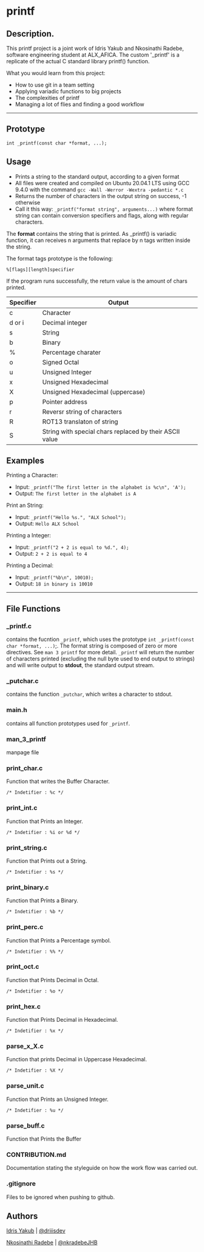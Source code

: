# printf
## Description.

This printf project is a joint work of Idris Yakub and Nkosinathi Radebe, software engineering student at ALX_AFICA. The custom '_printf' is a replicate of the actual C standard library printf() function.

What you would learn from this project:

* How to use git in a team setting
* Applying variadic functions to big projects
* The complexities of printf
* Managing a lot of flies and finding a good workflow
---
## Prototype
    int _printf(const char *format, ...);

## Usage
* Prints a string to the standard output, according to a given format
* All files were created and compiled on Ubuntu 20.04.1 LTS using GCC 9.4.0 with the command `gcc -Wall -Werror -Wextra -pedantic *.c`
* Returns the number of characters in the output string on success, -1 otherwise
* Call it this way: `_printf("format string", arguments...)` where format string can contain conversion specifiers and flags, along with regular characters.

The **format** contains the string that is printed. As _printf() is variadic function, it can receives n arguments that replace by n tags written inside the string.

The format tags prototype is the following:

    %[flags][length]specifier

If the program runs successfully, the return value is the amount of chars printed.

| Specifier | Output              |
| --------- | ------------------- |
| c         | Character           |
| d or i    | Decimal integer     |
| s         | String              |
| b         | Binary              |
| %         | Percentage charater |
| o         | Signed Octal        |
| u         | Unsigned Integer    |
| x         | Unsigned Hexadecimal|
| X         | Unsigned Hexadecimal (uppercase) |
| p         | Pointer address     |
| r         | Reversr string of characters |
| R         | ROT13 translaton of string |
| S         | String with special chars replaced by their ASCII value |

## Examples
Printing a Character:

   - Input: `_printf("The first letter in the alphabet is %c\n", 'A');`
   - Output: `The first letter in the alphabet is A`

Print an String:

   - Input: `_printf("Hello %s.", "ALX School");`
   - Output: `Hello ALX School`

Printing a Integer:

   - Input: `_printf("2 + 2 is equal to %d.", 4);`
   - Output: `2 + 2 is equal to 4`

Printing a Decimal:

   - Input: `_printf("%b\n", 10010);`
   - Output: `18 in binary is 10010`

---

## File Functions

### _printf.c

contains the fucntion `_printf`, which uses the prototype `int _printf(const char *format, ...)`;. The format string is composed of zero or more directives. See `man 3 printf` for more detail. `_printf` will return the number of characters printed (excluding the null byte used to end output to strings) and will write output to **stdout**, the standard output stream.

### _putchar.c

contains the function `_putchar`, which writes a character to stdout.

### main.h

contains all function prototypes used for `_printf`.

### man_3_printf

manpage file

### print_char.c

Function that writes the Buffer Character.

    /* Indetifier : %c */

### print_int.c

Function that Prints an Integer.

    /* Indetifier : %i or %d */

### print_string.c

Function that Prints out a String.

    /* Indetifier : %s */

### print_binary.c

Function that Prints a Binary.

    /* Indetifier : %b */

### print_perc.c

Function that Prints a Percentage symbol.

    /* Indetifier : %% */

### print_oct.c

Function that Prints Decimal in Octal.

	/* Indetifier : %o */

### print_hex.c

Function that Prints Decimal in Hexadecimal.

	/* Indetifier : %x */

### parse_x_X.c

Function that prints Decimal in Uppercase Hexadecimal.

	/* Indetifier : %X */

### parse_unit.c

Function that Prints an Unsigned Integer.

	/* Indetifier : %u */

### parse_buff.c

Function that Prints the Buffer

### CONTRIBUTION.md

Documentation stating the styleguide on how the work flow was carried out.

### .gitignore

Files to be ignored when pushing to github.

## Authors
[Idris Yakub](https://github.com/driiisdev) | [@driiisdev](https://twitter.com/driiisdev)

[Nkosinathi Radebe](https://github.com/nkradebeJHB) | [@nkradebeJHB](https://twitter.com/nkradebeJHB)